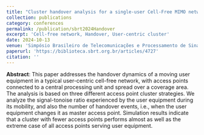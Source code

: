 ```yaml
---
title: "Cluster handover analysis for a single-user Cell-Free MIMO network"
collection: publications
category: conferences
permalink: /publication/sbrt2024Handover
excerpt: 'Cell-free network, Handover, User-centric cluster'
date: 2024-10-13
venue: 'Simpósio Brasileiro de Telecomunicações e Processamento de Sinais'
paperurl: 'https://biblioteca.sbrt.org.br/articles/4727'
citation: ''
---
```


**Abstract**:
This paper addresses the handover dynamics of a moving user equipment in a typical user-centric cell-free network, with access points connected to a central processing unit and spread over a coverage area. The analysis is based on three different access point cluster strategies. We analyze the signal-tonoise ratio experienced by the user equipment during its mobility, and also the number of handover events, i.e., when the user equipment changes it as master access point. Simulation results indicate that a cluster with fewer access points performs almost as well as the extreme case of all access points serving user equipment.